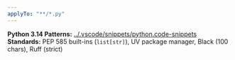 ```yaml
---
applyTo: "**/*.py"
---
```


**Python 3.14 Patterns:** [../.vscode/snippets/python.code-snippets](../../.vscode/snippets/python.code-snippets)
**Standards:** PEP 585 built-ins (`list[str]`), UV package manager, Black (100 chars), Ruff (strict)
